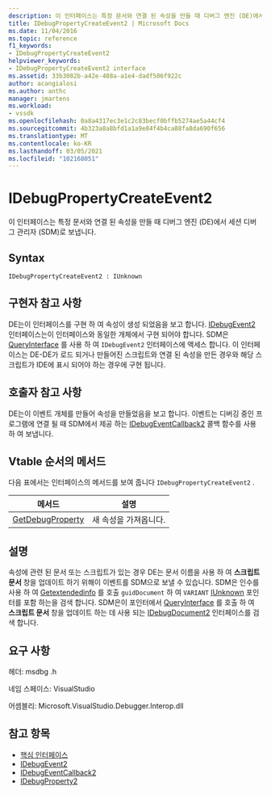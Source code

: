 ```yaml
---
description: 이 인터페이스는 특정 문서와 연결 된 속성을 만들 때 디버그 엔진 (DE)에서 세션 디버그 관리자 (SDM)로 보냅니다.
title: IDebugPropertyCreateEvent2 | Microsoft Docs
ms.date: 11/04/2016
ms.topic: reference
f1_keywords:
- IDebugPropertyCreateEvent2
helpviewer_keywords:
- IDebugPropertyCreateEvent2 interface
ms.assetid: 33b3082b-a42e-488a-a1e4-dadf506f922c
author: acangialosi
ms.author: anthc
manager: jmartens
ms.workload:
- vssdk
ms.openlocfilehash: 0a8a4317ec3e1c2c83becf0bffb5274ae5a44cf4
ms.sourcegitcommit: 4b323a8a8bfd1a1a9e84f4b4ca88fa8da690f656
ms.translationtype: MT
ms.contentlocale: ko-KR
ms.lasthandoff: 03/05/2021
ms.locfileid: "102168051"
---
```

# <a name="idebugpropertycreateevent2"></a>IDebugPropertyCreateEvent2
이 인터페이스는 특정 문서와 연결 된 속성을 만들 때 디버그 엔진 (DE)에서 세션 디버그 관리자 (SDM)로 보냅니다.

## <a name="syntax"></a>Syntax

```
IDebugPropertyCreateEvent2 : IUnknown
```

## <a name="notes-for-implementers"></a>구현자 참고 사항
 DE는이 인터페이스를 구현 하 여 속성이 생성 되었음을 보고 합니다. [IDebugEvent2](../../../extensibility/debugger/reference/idebugevent2.md) 인터페이스는이 인터페이스와 동일한 개체에서 구현 되어야 합니다. SDM은 [QueryInterface](/cpp/atl/queryinterface) 를 사용 하 여 `IDebugEvent2` 인터페이스에 액세스 합니다. 이 인터페이스는 DE-DE가 로드 되거나 만들어진 스크립트와 연결 된 속성을 만든 경우와 해당 스크립트가 IDE에 표시 되어야 하는 경우에 구현 됩니다.

## <a name="notes-for-callers"></a>호출자 참고 사항
 DE는이 이벤트 개체를 만들어 속성을 만들었음을 보고 합니다. 이벤트는 디버깅 중인 프로그램에 연결 될 때 SDM에서 제공 하는 [IDebugEventCallback2](../../../extensibility/debugger/reference/idebugeventcallback2.md) 콜백 함수를 사용 하 여 보냅니다.

## <a name="methods-in-vtable-order"></a>Vtable 순서의 메서드
 다음 표에서는 인터페이스의 메서드를 보여 줍니다 `IDebugPropertyCreateEvent2` .

|메서드|설명|
|------------|-----------------|
|[GetDebugProperty](../../../extensibility/debugger/reference/idebugpropertycreateevent2-getdebugproperty.md)|새 속성을 가져옵니다.|

## <a name="remarks"></a>설명
 속성에 관련 된 문서 또는 스크립트가 있는 경우 DE는 문서 이름을 사용 하 여 **스크립트 문서** 창을 업데이트 하기 위해이 이벤트를 SDM으로 보낼 수 있습니다. SDM은 인수를 사용 하 여 [Getextendedinfo](../../../extensibility/debugger/reference/idebugproperty2-getextendedinfo.md) 를 호출 `guidDocument` 하 여 `VARIANT` [IUnknown](/cpp/atl/iunknown) 포인터를 포함 하는을 검색 합니다. SDM은이 포인터에서 [QueryInterface](/cpp/atl/queryinterface) 를 호출 하 여 **스크립트 문서** 창을 업데이트 하는 데 사용 되는 [IDebugDocument2](../../../extensibility/debugger/reference/idebugdocument2.md) 인터페이스를 검색 합니다.

## <a name="requirements"></a>요구 사항
 헤더: msdbg .h

 네임 스페이스: VisualStudio

 어셈블리: Microsoft.VisualStudio.Debugger.Interop.dll

## <a name="see-also"></a>참고 항목
- [핵심 인터페이스](../../../extensibility/debugger/reference/core-interfaces.md)
- [IDebugEvent2](../../../extensibility/debugger/reference/idebugevent2.md)
- [IDebugEventCallback2](../../../extensibility/debugger/reference/idebugeventcallback2.md)
- [IDebugProperty2](../../../extensibility/debugger/reference/idebugproperty2.md)
